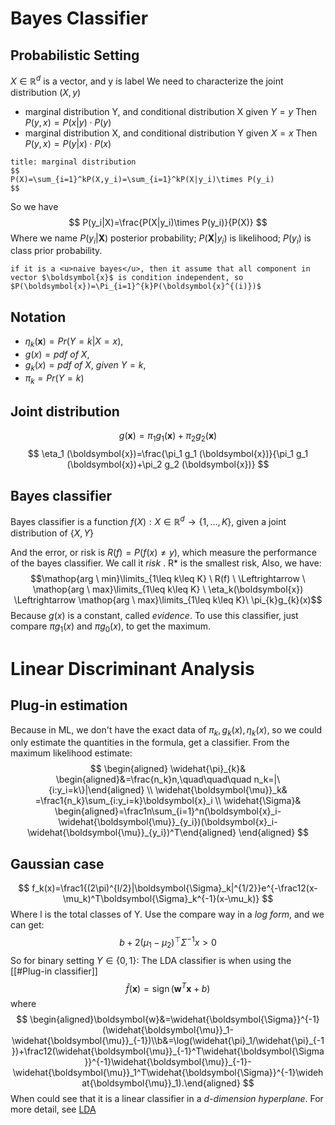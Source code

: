 # Bayes Classifier
## Probabilistic Setting
$X \in \mathbb{R}^{d}$ is a vector, and y is label
We need to characterize the joint distribution $(X,y)$
-  marginal distribution Y, and conditional distribution X given $Y=y$
		Then $P(y,x)=P(x|y)\cdot P(y)$
-  marginal distribution X, and conditional distribution Y given $X=x$
		Then $P(y,x)=P(y|x)\cdot P(x)$

```ad-tip
title: marginal distribution
$$
P(X)=\sum_{i=1}^kP(X,y_i)=\sum_{i=1}^kP(X|y_i)\times P(y_i)
$$
```

So we have
$$
P(y_i|X)=\frac{P(X|y_i)\times P(y_i)}{P(X)}
$$
Where we name $P(y_{i}|\boldsymbol{X})$ posterior probability; $P(\boldsymbol{X}|y_{i})$ is likelihood; $P(y_{i})$ is class prior probability.

```ad-note
if it is a <u>naive bayes</u>, then it assume that all component in vector $\boldsymbol{x}$ is condition independent, so $P(\boldsymbol{x})=\Pi_{i=1}^{k}P(\boldsymbol{x}^{(i)})$
```

## Notation
- $\eta_k(\boldsymbol{x})= Pr(Y=k|X=x)$,
- $g(x)=pdf \ of \ X$,
- $g_k(x)=pdf \ of \ X, \ given \ Y=k$,
- $\pi_k=Pr(Y=k)$

## Joint distribution
$$g(\boldsymbol{x})=\pi_1 g_1 (\boldsymbol{x})+\pi_2 g_2 (\boldsymbol{x}) 
$$
$$
\eta_1 (\boldsymbol{x})=\frac{\pi_1 g_1 (\boldsymbol{x})}{\pi_1 g_1 (\boldsymbol{x})+\pi_2 g_2 (\boldsymbol{x})} 
$$
## Bayes classifier 
Bayes classifier is a function $f(X): X\in\mathbb{R}^{d} \rightarrow \{1,\ldots, K\}$, given a joint distribution of $\{X, Y\}$

And the error, or risk is $R(f)=P(f(x)\neq y)$, which measure the performance of the bayes classifier. We call it _risk_ . R* is the smallest risk,
Also, we have:
$$\mathop{arg \ min}\limits_{1\leq k\leq K} \ R(f) \  \Leftrightarrow \ \mathop{arg \ max}\limits_{1\leq k\leq K} \ \eta_k(\boldsymbol{x}) \Leftrightarrow \mathop{arg \ max}\limits_{1\leq k\leq K}\ \pi_{k}g_{k}(x)$$
Because $g (x)$ is a constant, called *evidence*.
To use this classifier, just compare $\pi g_{1}(x)$ and $\pi g_{0}(x)$, to get the maximum.

# Linear Discriminant Analysis
## Plug-in estimation
Because in ML, we don't have the exact data of $\pi_k,g_k(x),\eta_k(x)$, so we could only estimate the quantities in the formula, get a classifier.
From the maximum likelihood estimate:
$$
\begin{aligned}
\widehat{\pi}_{k}& \begin{aligned}&=\frac{n_k}n,\quad\quad\quad n_k=|\{i:y_i=k\}|\end{aligned}  \\
\widehat{\boldsymbol{\mu}}_k& =\frac1{n_k}\sum_{i:y_i=k}\boldsymbol{x}_i  \\
\widehat{\Sigma}& \begin{aligned}=\frac1n\sum_{i=1}^n(\boldsymbol{x}_i-\widehat{\boldsymbol{\mu}}_{y_i})(\boldsymbol{x}_i-\widehat{\boldsymbol{\mu}}_{y_i})^T\end{aligned} 
\end{aligned}
$$
## Gaussian case
$$
f_k(x)=\frac1{(2\pi)^{l/2}|\boldsymbol{\Sigma}_k|^{1/2}}e^{-\frac12(x-\mu_k)^T\boldsymbol{\Sigma}_k^{-1}(x-\mu_k)}
$$
Where l is the total classes of Y.
Use the compare way in a *log form*, and we can get:
$$
b+2(\mu_{1}-\mu_{2})^{\top}\Sigma^{-1}x >0
$$
So for binary setting $Y\in \{0,1\}$:
The LDA classifier is when using the [[#Plug-in classifier]]
$$
\widehat{f}(\boldsymbol{x})=\operatorname{sign}(\boldsymbol{w}^T\boldsymbol{x}+b)
$$ where
$$
\begin{aligned}\boldsymbol{w}&=\widehat{\boldsymbol{\Sigma}}^{-1}(\widehat{\boldsymbol{\mu}}_1-\widehat{\boldsymbol{\mu}}_{-1})\\b&=\log(\widehat{\pi}_1/\widehat{\pi}_{-1})+\frac12(\widehat{\boldsymbol{\mu}}_{-1}^T\widehat{\boldsymbol{\Sigma}}^{-1}\widehat{\boldsymbol{\mu}}_{-1}-\widehat{\boldsymbol{\mu}}_1^T\widehat{\boldsymbol{\Sigma}}^{-1}\widehat{\boldsymbol{\mu}}_1).\end{aligned}
$$
When could see that it is a linear classifier in a *d-dimension hyperplane*. For more detail, see [LDA]( https://esl.hohoweiya.xyz/04-Linear-Methods-for-Classification/4.3-Linear-Discriminant-Analysis/index.html)

